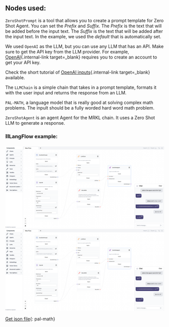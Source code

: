 ## Nodes used:

`ZeroShotPrompt` is a tool that allows you to create a prompt template for Zero Shot Agent. You can set the *Prefix* and *Suffix*. The *Prefix* is the text that will be added before the input text. The *Suffix* is the text that will be added after the input text. In the example, we used the *default* that is automatically set.

We used `OpenAI` as the LLM, but you can use any LLM that has an API. Make sure to get the API key from the LLM provider. For example, [OpenAI](https://platform.openai.com/account/api-keys){.internal-link target=_blank} requires you to create an account to get your API key.

Check the short tutorial of [OpenAI inputs](llms.md){.internal-link target=_blank} available.

The `LLMChain` is a simple chain that takes in a prompt template, formats it with the user input and returns the response from an LLM.

`PAL-MATH`, a language model that is really good at solving complex math problems. The inpult should be a fully worded hard word math problem.

`ZeroShotAgent` is an agent Agent for the MRKL chain. It uses a Zero Shot LLM to generate a response.

### ⛓️LangFlow example:

![!Description](img/tool-pal-math.png#only-dark)
![!Description](img/tool-pal-math.png#only-light)

[Get json file](data/Tool-pal-math.json){: pal-math}